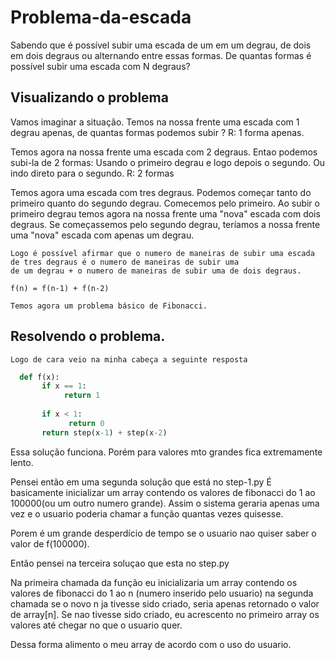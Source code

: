 # Problema-da-escada
  Sabendo que é possível subir uma escada de um em um degrau, de dois em dois degraus ou alternando entre essas formas.
  De quantas formas é possível subir uma escada com N degraus?
  
  
  
## Visualizando o problema

  Vamos imaginar a situação.
  Temos na nossa frente uma escada com 1 degrau apenas, de quantas formas podemos subir ?
    R: 1 forma apenas.
   
  
  Temos agora na nossa frente uma escada com 2 degraus. Entao podemos subi-la de 2 formas: Usando o primeiro degrau e logo depois o segundo. Ou indo direto para o segundo.
    R: 2 formas
    
   
  Temos agora uma escada com tres degraus.
    Podemos começar tanto do primeiro quanto do segundo degrau. Comecemos pelo primeiro.
    Ao subir o primeiro degrau temos agora na nossa frente uma "nova" escada com dois degraus.
    Se começassemos pelo segundo degrau, teríamos a nossa frente uma "nova" escada com apenas um degrau.
    
    Logo é possível afirmar que o numero de maneiras de subir uma escada de tres degraus é o numero de maneiras de subir uma 
    de um degrau + o numero de maneiras de subir uma de dois degraus.
    
    f(n) = f(n-1) + f(n-2)
    
    Temos agora um problema básico de Fibonacci.
    
 ## Resolvendo o problema.
 
    Logo de cara veio na minha cabeça a seguinte resposta
```python
  def f(x):
       if x == 1:
		    return 1
          
       if x < 1:
		     return 0
	   return step(x-1) + step(x-2)
```
   Essa solução funciona. Porém para valores mto grandes fica extremamente lento.
   
   
   Pensei então em uma segunda solução que está no step-1.py
   É basicamente inicializar um array contendo os valores de fibonacci do 1 ao 100000(ou um outro numero grande). Assim o sistema geraria apenas uma vez e o usuario poderia chamar a função quantas vezes quisesse.
   
   Porem é um grande desperdício de tempo se o usuario nao quiser saber o valor de f(100000).
   
   
   Então pensei na terceira soluçao que esta no step.py
   
   Na primeira chamada da função eu inicializaria um array contendo os valores de fibonacci do 1 ao n (numero inserido pelo usuario)
   na segunda chamada se o novo n ja tivesse sido criado, seria apenas retornado o valor de array[n].
   Se nao tivesse sido criado, eu acrescento no primeiro array os valores até chegar no que o usuario quer.
   
   Dessa forma alimento o meu array de acordo com o uso do usuario.
 
  
 
